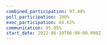 ```yaml
---
combined_participation: 97.40%
poll_participation: 100%
exec_participation: 84.62%
communication: 95.95%
start_date: 2022-06-30T00:00:00.000Z
---
```

